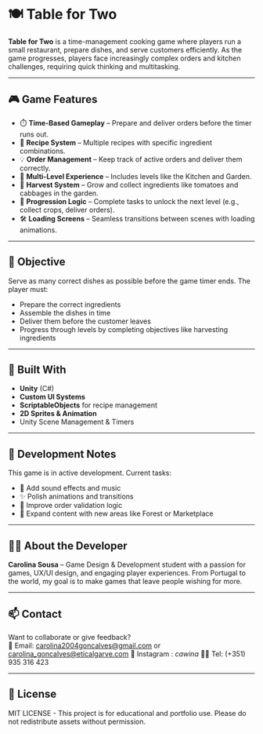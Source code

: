 # 🍽️ Table for Two

**Table for Two** is a time-management cooking game where players run a small restaurant, prepare dishes, and serve customers efficiently. As the game progresses, players face increasingly complex orders and kitchen challenges, requiring quick thinking and multitasking.

---

## 🎮 Game Features

- ⏱️ **Time-Based Gameplay** – Prepare and deliver orders before the timer runs out.
- 🧾 **Recipe System** – Multiple recipes with specific ingredient combinations.
- 💡 **Order Management** – Keep track of active orders and deliver them correctly.
- 🏡 **Multi-Level Experience** – Includes levels like the Kitchen and Garden.
- 🍅 **Harvest System** – Grow and collect ingredients like tomatoes and cabbages in the garden.
- 🚀 **Progression Logic** – Complete tasks to unlock the next level (e.g., collect crops, deliver orders).
- 🛠️ **Loading Screens** – Seamless transitions between scenes with loading animations.

---

## 🎯 Objective

Serve as many correct dishes as possible before the game timer ends. The player must:
- Prepare the correct ingredients
- Assemble the dishes in time
- Deliver them before the customer leaves
- Progress through levels by completing objectives like harvesting ingredients

---

## 🧰 Built With

- **Unity** (C#)
- **Custom UI Systems**
- **ScriptableObjects** for recipe management
- **2D Sprites & Animation**
- Unity Scene Management & Timers

---

## 🚧 Development Notes

This game is in active development. Current tasks:
- 💬 Add sound effects and music
- ✨ Polish animations and transitions
- 🧠 Improve order validation logic
- 🌿 Expand content with new areas like Forest or Marketplace

---

## 🧑‍🎓 About the Developer

**Carolina Sousa** – Game Design & Development student with a passion for games, UX/UI design, and engaging player experiences. 
                     From Portugal to the world, my goal is to make games that leave people wishing for more.

---

## 📫 Contact

Want to collaborate or give feedback?  
📧 Email: carolina2004goncalves@gmail.com or carolina_goncalves@eticalgarve.com
📍 Instagram : _cawina_
🧑‍🎓 Tel: (+351) 935 316 423


---

## 📝 License

MIT LICENSE - This project is for educational and portfolio use. Please do not redistribute assets without permission.

